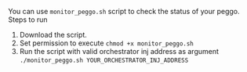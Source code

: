 You can use `monitor_peggo.sh` script to check the status of your peggo.
Steps to run
1. Download the script. 
2. Set permission to execute `chmod +x monitor_peggo.sh`
3. Run the script with valid orchestrator inj address as argument `./monitor_peggo.sh YOUR_ORCHESTRATOR_INJ_ADDRESS`
   